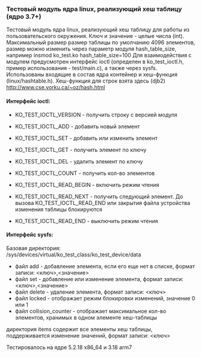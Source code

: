 ### Тестовый модуль ядра linux, реализующий хеш таблицу (ядро 3.7+)

Тестовый модуль ядра linux, реализующий хеш таблицу для работы из пользовательского окружения. Ключ и значение - целые числа (int). Максимальный размер размер таблицы по умолчанию 4096 элементов, размер можно изменить через параметр модуля hash_table_size, например  insmod ko_test.ko hash_table_size=100
Для взаимодействия с модулем предусмотрен интерфейс ioctl (определен в ko_test_ioctl.h, пример использования - test/main.c), а также через sysfs.
Использованы входящие в состав ядра контейнер и хеш-функция (linux/hashtable.h).
Хеш-функция для строк взята здесь (djb2) http://www.cse.yorku.ca/~oz/hash.html

#### Интерфейс ioctl:

* KO_TEST_IOCTL_VERSION	- получить строку с версией модуля
* KO_TEST_IOCTL_ADD - добавить новый элемент
* KO_TEST_IOCTL_SET - добавить или изменить элемент
* KO_TEST_IOCTL_GET - получить элемент по ключу
* KO_TEST_IOCTL_DEL - удалить элемент по ключу
* KO_TEST_IOCTL_COUNT - получить кол-во элементов

* KO_TEST_IOCTL_READ_BEGIN - включить режим чтения
* KO_TEST_IOCTL_READ_NEXT - получить следующий элемент. До вызова KO_TEST_IOCTL_READ_END или закрытия файла устройства изменения таблицы блокируются
* KO_TEST_IOCTL_READ_END - выключить режим чтения

#### Интерфейс sysfs:

Базовая директория:
/sys/devices/virtual/ko_test_class/ko_test_device/data

* файл add - добавление элемента, если его еще нет в списке, формат записи: <ключ>,<значение>
* файл set - добавление или изменение элемента, формат записи: <ключ>,<значение>
* файл delete - удаление элемента, формат записи: <ключ>
* файл locked - отображает режим блокировки изменений, значение 0 или 1
* файл collision_counter - отображает максимальное кол-во элементов, хранимых в одном 
элементе хеш-таблицы

директория items содержит все элементы хеш таблицы, поддерживается изменение значений, формат записи: <ключ>

Тестировалось на ядре 5.2.18 x86_64 и 3.18 arm7
